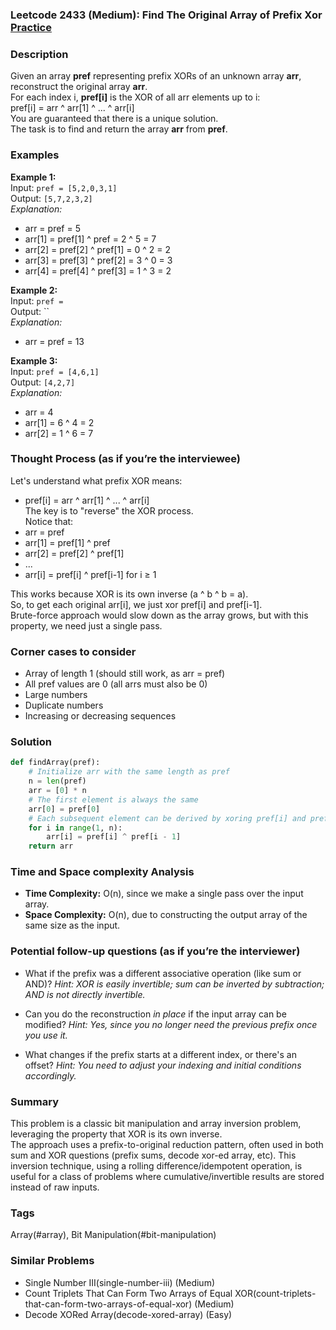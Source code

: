 ### Leetcode 2433 (Medium): Find The Original Array of Prefix Xor [Practice](https://leetcode.com/problems/find-the-original-array-of-prefix-xor)

### Description  
Given an array **pref** representing prefix XORs of an unknown array **arr**, reconstruct the original array **arr**.  
For each index i, **pref[i]** is the XOR of all arr elements up to i:  
pref[i] = arr ^ arr[1] ^ ... ^ arr[i]  
You are guaranteed that there is a unique solution.  
The task is to find and return the array **arr** from **pref**.

### Examples  

**Example 1:**  
Input: `pref = [5,2,0,3,1]`  
Output: `[5,7,2,3,2]`  
*Explanation:*
- arr = pref = 5
- arr[1] = pref[1] ^ pref = 2 ^ 5 = 7
- arr[2] = pref[2] ^ pref[1] = 0 ^ 2 = 2
- arr[3] = pref[3] ^ pref[2] = 3 ^ 0 = 3
- arr[4] = pref[4] ^ pref[3] = 1 ^ 3 = 2

**Example 2:**  
Input: `pref = `  
Output: ``  
*Explanation:*
- arr = pref = 13

**Example 3:**  
Input: `pref = [4,6,1]`  
Output: `[4,2,7]`  
*Explanation:*
- arr = 4
- arr[1] = 6 ^ 4 = 2
- arr[2] = 1 ^ 6 = 7

### Thought Process (as if you’re the interviewee)  
Let's understand what prefix XOR means:  
- pref[i] = arr ^ arr[1] ^ ... ^ arr[i]  
The key is to "reverse" the XOR process.  
Notice that:  
- arr = pref  
- arr[1] = pref[1] ^ pref  
- arr[2] = pref[2] ^ pref[1]  
- ...  
- arr[i] = pref[i] ^ pref[i-1] for i ≥ 1

This works because XOR is its own inverse (a ^ b ^ b = a).  
So, to get each original arr[i], we just xor pref[i] and pref[i-1].  
Brute-force approach would slow down as the array grows, but with this property, we need just a single pass.

### Corner cases to consider  
- Array of length 1 (should still work, as arr = pref)
- All pref values are 0 (all arrs must also be 0)
- Large numbers
- Duplicate numbers
- Increasing or decreasing sequences

### Solution

```python
def findArray(pref):
    # Initialize arr with the same length as pref
    n = len(pref)
    arr = [0] * n
    # The first element is always the same
    arr[0] = pref[0]
    # Each subsequent element can be derived by xoring pref[i] and pref[i-1]
    for i in range(1, n):
        arr[i] = pref[i] ^ pref[i - 1]
    return arr
```

### Time and Space complexity Analysis  

- **Time Complexity:** O(n), since we make a single pass over the input array.
- **Space Complexity:** O(n), due to constructing the output array of the same size as the input.

### Potential follow-up questions (as if you’re the interviewer)  

- What if the prefix was a different associative operation (like sum or AND)?
  *Hint: XOR is easily invertible; sum can be inverted by subtraction; AND is not directly invertible.*

- Can you do the reconstruction *in place* if the input array can be modified?
  *Hint: Yes, since you no longer need the previous prefix once you use it.*

- What changes if the prefix starts at a different index, or there's an offset?
  *Hint: You need to adjust your indexing and initial conditions accordingly.*

### Summary
This problem is a classic bit manipulation and array inversion problem, leveraging the property that XOR is its own inverse.  
The approach uses a prefix-to-original reduction pattern, often used in both sum and XOR questions (prefix sums, decode xor-ed array, etc). This inversion technique, using a rolling difference/idempotent operation, is useful for a class of problems where cumulative/invertible results are stored instead of raw inputs.

### Tags
Array(#array), Bit Manipulation(#bit-manipulation)

### Similar Problems
- Single Number III(single-number-iii) (Medium)
- Count Triplets That Can Form Two Arrays of Equal XOR(count-triplets-that-can-form-two-arrays-of-equal-xor) (Medium)
- Decode XORed Array(decode-xored-array) (Easy)
